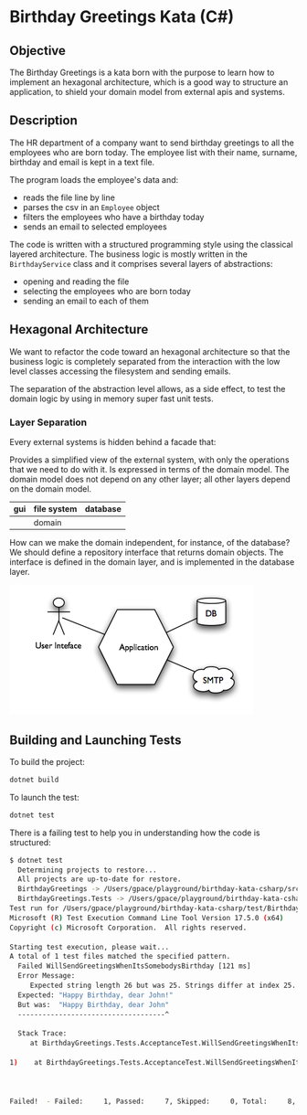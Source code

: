 # Birthday Greetings Kata (C#)

## Objective

The Birthday Greetings is a kata born with the purpose 
to learn how to implement an hexagonal architecture, which 
is a good way to structure an application, to shield your 
domain model from external apis and systems.

## Description

The HR department of a company want to send birthday 
greetings to all the employees who are born today.
The employee list with their name, surname, birthday and 
email is kept in a text file. 

The program loads the employee's data and:
- reads the file line by line
- parses the csv in an `Employee` object
- filters the employees who have a birthday today
- sends an email to selected employees

The code is written with a structured programming style 
using the classical layered architecture.
The business logic is mostly written in the `BirthdayService` 
class and it comprises several layers of abstractions:
- opening and reading the file 
- selecting the employees who are born today
- sending an email to each of them 

## Hexagonal Architecture

We want to refactor the code toward an hexagonal architecture
so that the business logic is completely separated from the 
interaction with the low level classes accessing the filesystem 
and sending emails. 

The separation of the abstraction level allows, as a side effect,
to test the domain logic by using in memory super fast unit tests.

### Layer Separation

Every external systems is hidden behind a facade that:

Provides a simplified view of the external system, with 
only the operations that we need to do with it.
Is expressed in terms of the domain model.
The domain model does not depend on any other layer; 
all other layers depend on the domain model.


| gui | file system | database |
|-----|-------------|----------|
|     | domain      |          |

How can we make the domain independent, for instance, 
of the database? We should define a repository interface 
that returns domain objects. The interface is defined 
in the domain layer, and is implemented in the database 
layer.

![Hexagonal Architecture](docs/hexagonal-architecture.png "Hexagonal Architecture")  

## Building and Launching Tests

To build the project:
```bash
dotnet build
```

To launch the test:
```bash
dotnet test
```
There is a failing test to help you in understanding how 
the code is structured:
```bash
$ dotnet test                                                                                                                                            [21:36:08]
  Determining projects to restore...
  All projects are up-to-date for restore.
  BirthdayGreetings -> /Users/gpace/playground/birthday-kata-csharp/src/BirthdayGreetings/bin/Debug/net7.0/BirthdayGreetings.dll
  BirthdayGreetings.Tests -> /Users/gpace/playground/birthday-kata-csharp/test/BirthdayGreetings.Tests/bin/Debug/net7.0/BirthdayGreetings.Tests.dll
Test run for /Users/gpace/playground/birthday-kata-csharp/test/BirthdayGreetings.Tests/bin/Debug/net7.0/BirthdayGreetings.Tests.dll (.NETCoreApp,Version=v7.0)
Microsoft (R) Test Execution Command Line Tool Version 17.5.0 (x64)
Copyright (c) Microsoft Corporation.  All rights reserved.

Starting test execution, please wait...
A total of 1 test files matched the specified pattern.
  Failed WillSendGreetingsWhenItsSomebodysBirthday [121 ms]
  Error Message:
     Expected string length 26 but was 25. Strings differ at index 25.
  Expected: "Happy Birthday, dear John!"
  But was:  "Happy Birthday, dear John"
  ------------------------------------^

  Stack Trace:
     at BirthdayGreetings.Tests.AcceptanceTest.WillSendGreetingsWhenItsSomebodysBirthday() in /Users/gpace/playground/birthday-kata-csharp/test/BirthdayGreetings.Tests/AcceptanceTest.cs:line 32

1)    at BirthdayGreetings.Tests.AcceptanceTest.WillSendGreetingsWhenItsSomebodysBirthday() in /Users/gpace/playground/birthday-kata-csharp/test/BirthdayGreetings.Tests/AcceptanceTest.cs:line 32



Failed!  - Failed:     1, Passed:     7, Skipped:     0, Total:     8, Duration: 165 ms - BirthdayGreetings.Tests.dll (net7.0)
```

